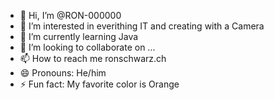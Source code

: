 - 👋 Hi, I’m @RON-000000
- 👀 I’m interested in everithing IT and creating with a Camera
- 🌱 I’m currently learning Java
- 💞️ I’m looking to collaborate on ...
- 📫 How to reach me ronschwarz.ch
- 😄 Pronouns: He/him
- ⚡ Fun fact: My favorite color is Orange

<!---
RON-000000/RON-000000 is a ✨ special ✨ repository because its `README.md` (this file) appears on your GitHub profile.
You can click the Preview link to take a look at your changes.
--->
